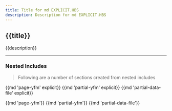 ```yaml
---
title: Title for md EXPLICIT.HBS
description: Description for md EXPLICIT.HBS
---
```

<article id="explict">
  <h1 class="title">
    {{title}}
  </h1>
  <p class="description"> {{description}} </p>
</article>

***

### Nested Includes

> Following are a number of sections created from nested includes

{{md 'page-yfm' explicit}}
{{md 'partial-yfm' explicit}}
{{md 'partial-data-file' explicit}}


{{md 'page-yfm'}}
{{md 'partial-yfm'}}
{{md 'partial-data-file'}}
